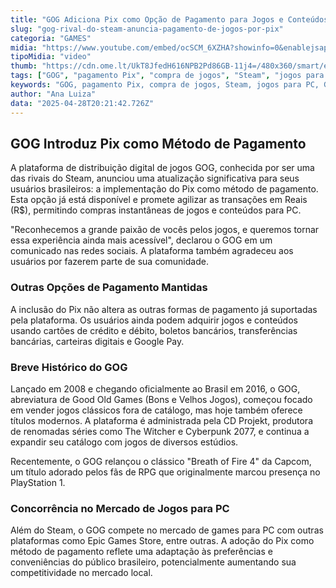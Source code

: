 ```yaml
---
title: "GOG Adiciona Pix como Opção de Pagamento para Jogos e Conteúdos em PC"
slug: "gog-rival-do-steam-anuncia-pagamento-de-jogos-por-pix"
categoria: "GAMES"
midia: "https://www.youtube.com/embed/ocSCM_6XZHA?showinfo=0&enablejsapi=1"
tipoMidia: "video"
thumb: "https://cdn.ome.lt/UkT8JfedH616NPB2Pd86GB-11j4=/480x360/smart/extras/conteudos/Captura_de_tela_2025-04-28_161912.png"
tags: ["GOG", "pagamento Pix", "compra de jogos", "Steam", "jogos para PC", "GOG Pix", "CD Projekt"]
keywords: "GOG, pagamento Pix, compra de jogos, Steam, jogos para PC, GOG Pix, CD Projekt"
author: "Ana Luiza"
data: "2025-04-28T20:21:42.726Z"
---
```


## GOG Introduz Pix como Método de Pagamento

A plataforma de distribuição digital de jogos GOG, conhecida por ser uma das rivais do Steam, anunciou uma atualização significativa para seus usuários brasileiros: a implementação do Pix como método de pagamento. Esta opção já está disponível e promete agilizar as transações em Reais (R$), permitindo compras instantâneas de jogos e conteúdos para PC.

"Reconhecemos a grande paixão de vocês pelos jogos, e queremos tornar essa experiência ainda mais acessível", declarou o GOG em um comunicado nas redes sociais. A plataforma também agradeceu aos usuários por fazerem parte de sua comunidade.

### Outras Opções de Pagamento Mantidas

A inclusão do Pix não altera as outras formas de pagamento já suportadas pela plataforma. Os usuários ainda podem adquirir jogos e conteúdos usando cartões de crédito e débito, boletos bancários, transferências bancárias, carteiras digitais e Google Pay.

### Breve Histórico do GOG

Lançado em 2008 e chegando oficialmente ao Brasil em 2016, o GOG, abreviatura de Good Old Games (Bons e Velhos Jogos), começou focado em vender jogos clássicos fora de catálogo, mas hoje também oferece títulos modernos. A plataforma é administrada pela CD Projekt, produtora de renomadas séries como The Witcher e Cyberpunk 2077, e continua a expandir seu catálogo com jogos de diversos estúdios.

Recentemente, o GOG relançou o clássico "Breath of Fire 4" da Capcom, um título adorado pelos fãs de RPG que originalmente marcou presença no PlayStation 1.

### Concorrência no Mercado de Jogos para PC

Além do Steam, o GOG compete no mercado de games para PC com outras plataformas como Epic Games Store, entre outras. A adoção do Pix como método de pagamento reflete uma adaptação às preferências e conveniências do público brasileiro, potencialmente aumentando sua competitividade no mercado local.
